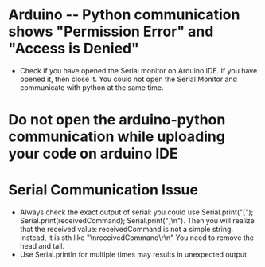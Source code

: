 # Arduino -- Python communication shows "Permission Error" and "Access is Denied"

- Check if you have opened the Serial monitor on Arduino IDE. If you have opened it, then close it. You could not open the Serial Monitor and communicate with python at the same time.

# Do not open the arduino-python communication while uploading your code on arduino IDE



# Serial Communication Issue

- Always check the exact output of serial: you could use Serial.print("\["); Serial.print(receivedCommand); Serial.print("\]\n"). Then you will realize that the received value: receivedCommand is not a simple string. Instead, it is sth like "\nreceivedCommand\r\n" You need to remove the head and tail. 
- Use Serial.println for multiple times may results in unexpected output


